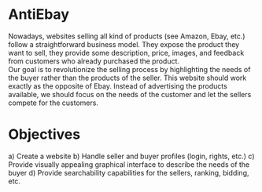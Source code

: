 # AntiEbay
Nowadays, websites selling all kind of products (see Amazon, Ebay, etc.) follow a straightforward 
business model. They expose the product they want to sell, they provide some description, price, 
images, and feedback from customers who already purchased the product.  
Our goal is to revolutionize the selling process by highlighting the needs of the buyer rather than 
the products of the seller. This website  should work exactly as the  opposite of Ebay. Instead of 
advertising  the  products  available,  we  should  focus  on  the  needs  of  the  customer  and  let  the 
sellers compete for the customers. 

# Objectives
a) Create a website 
b) Handle seller and buyer profiles (login, rights, etc.) 
c) Provide visually appealing  graphical interface to describe the needs of the buyer 
d) Provide searchability capabilities for the sellers, ranking, bidding, etc. 
